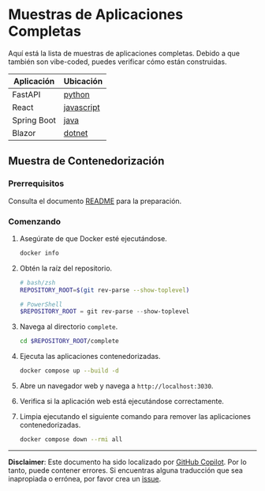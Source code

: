 # Muestras de Aplicaciones Completas

Aquí está la lista de muestras de aplicaciones completas. Debido a que también son vibe-coded, puedes verificar cómo están construidas.

| Aplicación  | Ubicación                   |
|-------------|-----------------------------|
| FastAPI     | [python](./python/)         |
| React       | [javascript](./javascript/) |
| Spring Boot | [java](./java/)             |
| Blazor      | [dotnet](./dotnet/)         |

## Muestra de Contenedorización

### Prerrequisitos

Consulta el documento [README](../README.md) para la preparación.

### Comenzando

1. Asegúrate de que Docker esté ejecutándose.

    ```bash
    docker info
    ```

1. Obtén la raíz del repositorio.

    ```bash
    # bash/zsh
    REPOSITORY_ROOT=$(git rev-parse --show-toplevel)
    ```

    ```powershell
    # PowerShell
    $REPOSITORY_ROOT = git rev-parse --show-toplevel
    ```

1. Navega al directorio `complete`.

    ```bash
    cd $REPOSITORY_ROOT/complete
    ```

1. Ejecuta las aplicaciones contenedorizadas.

    ```bash
    docker compose up --build -d
    ```

1. Abre un navegador web y navega a `http://localhost:3030`.
1. Verifica si la aplicación web está ejecutándose correctamente.
1. Limpia ejecutando el siguiente comando para remover las aplicaciones contenedorizadas.

    ```bash
    docker compose down --rmi all
    ```

---

**Disclaimer**: Este documento ha sido localizado por [GitHub Copilot](https://docs.github.com/copilot/about-github-copilot/what-is-github-copilot). Por lo tanto, puede contener errores. Si encuentras alguna traducción que sea inapropiada o errónea, por favor crea un [issue](https://github.com/microsoft/github-copilot-vibe-coding-workshop/issues/new).
